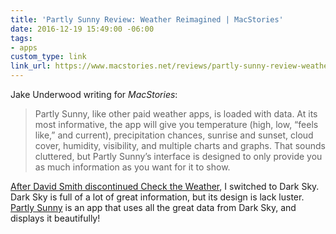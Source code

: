 ```yaml
---
title: 'Partly Sunny Review: Weather Reimagined | MacStories'
date: 2016-12-19 15:49:00 -06:00
tags:
- apps
custom_type: link
link_url: https://www.macstories.net/reviews/partly-sunny-review-weather-reimagined/
---
```


Jake Underwood writing for *MacStories*:

> Partly Sunny, like other paid weather apps, is loaded with data. At its most informative, the app will give you temperature (high, low, “feels like,” and current), precipitation chances, sunrise and sunset, cloud cover, humidity, visibility, and multiple charts and graphs. That sounds cluttered, but Partly Sunny’s interface is designed to only provide you as much information as you want for it to show.

[After David Smith discontinued Check the Weather](https://theboldreport.net/2016/10/discontinuing-support-for-check-the-weather-by-david-smith/), I switched to Dark Sky. Dark Sky is full of a lot of great information, but its design is lack luster. [Partly Sunny](https://itunes.apple.com/us/app/partly-sunny-weather-forecasts/id1104486867) is an app that uses all the great data from Dark Sky, and displays it beautifully!
